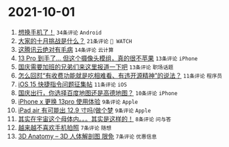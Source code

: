 # 2021-10-01

1. [想换手机了！](https://www.v2ex.com/t/805515) `34条评论` `Android`
1. [大家的十月挑战是什么？](https://www.v2ex.com/t/805524) `21条评论` ` WATCH`
1. [这腾讯云绝对有毛病](https://www.v2ex.com/t/805514) `14条评论` `云计算`
1. [13 Pro 到手了... 但这个摄像头模组，真的很不苹果](https://www.v2ex.com/t/805539) `13条评论` `iPhone`
1. [国庆需要加班的兄弟们来这里报道一下吧](https://www.v2ex.com/t/805529) `13条评论` `职场话题`
1. [怎么回怼“有收费功能就是吃相难看、有违开源精神”的说法？](https://www.v2ex.com/t/805544) `11条评论` `程序员`
1. [iOS 15 快捷指令问题征集帖](https://www.v2ex.com/t/805526) `11条评论` `iOS`
1. [国庆出行，你选择百度地图还是高德地图？](https://www.v2ex.com/t/805516) `10条评论` `iPhone`
1. [iPhone x 更换 13pro 使用体验](https://www.v2ex.com/t/805550) `9条评论` `Apple`
1. [iPad air 有可能出 12.9 寸吗(做个梦](https://www.v2ex.com/t/805547) `9条评论` `Apple`
1. [其实在宇宙这个母体内。。。其实是这样的！](https://www.v2ex.com/t/805522) `8条评论` `问与答`
1. [越来越不喜欢手机拍照](https://www.v2ex.com/t/805531) `7条评论` `随想`
1. [3D Anatomy – 3D 人体解剖图 限免](https://www.v2ex.com/t/805520) `7条评论` `优惠信息`
